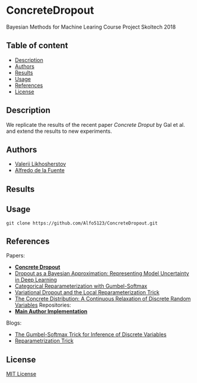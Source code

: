 # ConcreteDropout
Bayesian Methods for Machine Learing Course Project Skoltech 2018 

## Table of content
- [Description](#description)
- [Authors](#authors)
- [Results](#results)
- [Usage](#usage)
- [References](#references)
- [License](#license)

## Description 

We replicate the results of the recent paper *Concrete Droput* by Gal et al. and extend the results to new experiments.  

## Authors

 - [Valerii Likhosherstov](https://github.com/ValeryTyumen)
 - [Alfredo de la Fuente](https://alfo5123.github.io/)

## Results


## Usage
```
git clone https://github.com/Alfo5123/ConcreteDropout.git
```

## References

Papers:
- **[Concrete Dropout](https://arxiv.org/pdf/1705.07832.pdf)**
- [Dropout as a Bayesian Approximation: Representing Model Uncertainty in Deep Learning](https://arxiv.org/pdf/1506.02142.pdf)
- [Categorical Reparameterization with Gumbel-Softmax](https://arxiv.org/pdf/1611.01144.pdf)
- [Variational Dropout and the Local Reparameterization Trick](https://arxiv.org/pdf/1506.02557.pdf)
- [The Concrete Distribution: A Continuous Relaxation of Discrete Random Variables](https://arxiv.org/pdf/1611.00712.pdf)
Repositories:
- **[Main Author Implementation](https://github.com/yaringal/ConcreteDropout)**

Blogs: 
- [The Gumbel-Softmax Trick for Inference of Discrete Variables](https://casmls.github.io/general/2017/02/01/GumbelSoftmax.html)
- [Reparametrization Trick](https://gabrielhuang.gitbooks.io/machine-learning/content/reparametrization-trick.html)

## License
[MIT License](https://github.com/Alfo5123/ConcreteDropout/blob/master/LICENSE)

